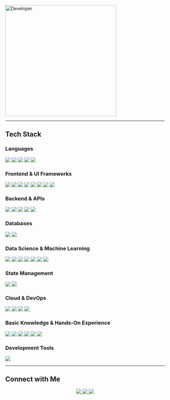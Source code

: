 <div align="left">

<p align="left">
  <img src="mario.gif" width="350" alt="Developer">
</p>

---

## Tech Stack

### Languages
<img src="https://img.shields.io/badge/TypeScript-007ACC?style=flat&logo=typescript&logoColor=white" />
<img src="https://img.shields.io/badge/Python-3776AB?style=flat&logo=python&logoColor=white" />
<img src="https://img.shields.io/badge/Go-00ADD8?style=flat&logo=go&logoColor=white" />
<!-- <img src="https://img.shields.io/badge/Bash-4EAA25?style=flat&logo=gnu-bash&logoColor=white" /> -->
<img src="https://img.shields.io/badge/Elixir-4B275F?style=flat&logo=elixir&logoColor=white" />
<img src="https://img.shields.io/badge/Java-ED8B00?style=flat&logo=openjdk&logoColor=white" />

### Frontend & UI Frameworks
<img src="https://img.shields.io/badge/React-20232A?style=flat&logo=react&logoColor=61DAFB" />
<img src="https://img.shields.io/badge/React_Native-20232A?style=flat&logo=react&logoColor=61DAFB" />
<img src="https://img.shields.io/badge/Next.js-000000?style=flat&logo=nextdotjs&logoColor=white" />
<img src="https://img.shields.io/badge/Astro-0D1117?style=flat&logo=astro&logoColor=white" />
<img src="https://img.shields.io/badge/Tailwind_CSS-38B2AC?style=flat&logo=tailwind-css&logoColor=white" />
<img src="https://img.shields.io/badge/shadcn/ui-000000?style=flat&logo=shadcnui&logoColor=white" />
<img src="https://img.shields.io/badge/React_Router-CA4245?style=flat&logo=react-router&logoColor=white" />
<img src="https://img.shields.io/badge/TanStack_Router-FF6B35?style=flat&logo=tanstackrouter&logoColor=white" />

### Backend & APIs
<img src="https://img.shields.io/badge/Node.js-43853D?style=flat&logo=node.js&logoColor=white" />
<img src="https://img.shields.io/badge/Express.js-404D59?style=flat&logo=express&logoColor=white" />
<img src="https://img.shields.io/badge/FastAPI-009688?style=flat&logo=fastapi&logoColor=white" />
<img src="https://img.shields.io/badge/Hono-E36002?style=flat&logo=hono&logoColor=white" />
<img src="https://img.shields.io/badge/Spring_Boot-F2F4F9?style=flat&logo=spring-boot" />
<!-- <img src="https://img.shields.io/badge/NestJS-E0234E?style=flat&logo=nestjs&logoColor=white" />
<img src="https://img.shields.io/badge/GraphQL-E10098?style=flat&logo=graphql&logoColor=white" /> -->

### Databases
<img src="https://img.shields.io/badge/PostgreSQL-316192?style=flat&logo=postgresql&logoColor=white" />
<img src="https://img.shields.io/badge/SQLite-07405E?style=flat&logo=sqlite&logoColor=white" />
<!-- <img src="https://img.shields.io/badge/MongoDB-4EA94B?style=flat&logo=mongodb&logoColor=white" /> -->

### Data Science & Machine Learning
<img src="https://img.shields.io/badge/Pandas-150458?style=flat&logo=pandas&logoColor=white" />
<img src="https://img.shields.io/badge/NumPy-013243?style=flat&logo=numpy&logoColor=white" />
<img src="https://img.shields.io/badge/Matplotlib-11557c?style=flat&logo=matplotlib&logoColor=white" />
<img src="https://img.shields.io/badge/Seaborn-3776AB?style=flat&logo=python&logoColor=white" />
<img src="https://img.shields.io/badge/Polars-CD792C?style=flat&logo=polars&logoColor=white" />
<img src="https://img.shields.io/badge/Scikit--Learn-F7931E?style=flat&logo=scikit-learn&logoColor=white" />
<!-- <img src="https://img.shields.io/badge/PyTorch-EE4C2C?style=flat&logo=pytorch&logoColor=white" /> -->
<img src="https://img.shields.io/badge/Keras-D00000?style=flat&logo=keras&logoColor=white" />
<!-- <img src="https://img.shields.io/badge/Shiny-75AADB?style=flat&logo=r&logoColor=white" /> -->
<!-- <img src="https://img.shields.io/badge/Quarto-75AADB?style=flat&logo=quarto&logoColor=white" /> -->

### State Management
<img src="https://img.shields.io/badge/Zustand-2D3748?style=flat&logo=zustand&logoColor=white" />
<img src="https://img.shields.io/badge/Redux-593D88?style=flat&logo=redux&logoColor=white" />

<!-- ### DevOps & Infrastructure -->

### Cloud & DevOps
<img src="https://img.shields.io/badge/Docker-2496ED?style=flat&logo=docker&logoColor=white" />
<!-- <img src="https://img.shields.io/badge/Kubernetes-326CE5?style=flat&logo=kubernetes&logoColor=white" /> -->
<!-- <img src="https://img.shields.io/badge/Terraform-7B42BC?style=flat&logo=terraform&logoColor=white" /> -->
<img src="https://img.shields.io/badge/GitHub_Actions-2088FF?style=flat&logo=github-actions&logoColor=white" />
<!-- <img src="https://img.shields.io/badge/Amazon_AWS-232F3E?style=flat&logo=amazon-aws&logoColor=white" /> -->
<img src="https://img.shields.io/badge/Cloudflare-F38020?style=flat&logo=cloudflare&logoColor=white" />
<img src="https://img.shields.io/badge/Nginx-009639?style=flat&logo=nginx&logoColor=white" />

### Basic Knowledge & Hands-On Experience
<img src="https://img.shields.io/badge/RabbitMQ-FF6600?style=flat&logo=rabbitmq&logoColor=white" />
<img src="https://img.shields.io/badge/Apache_Kafka-231F20?style=flat&logo=apache-kafka&logoColor=white" />
<img src="https://img.shields.io/badge/Expo-000020?style=flat&logo=expo&logoColor=white" />
<img src="https://img.shields.io/badge/DuckDB-FFF000?style=flat&logo=duckdb&logoColor=black" />
<img src="https://img.shields.io/badge/Phoenix-FF6600?style=flat&logo=phoenixframework&logoColor=white" />
<img src="https://img.shields.io/badge/TanStack_Router-FF4154?style=flat&logoColor=white" />

<!-- ### Testing & Message Queues
<img src="https://img.shields.io/badge/Jest-C21325?style=flat&logo=jest&logoColor=white" />
<img src="https://img.shields.io/badge/Cypress-17202C?style=flat&logo=cypress&logoColor=white" />
<img src="https://img.shields.io/badge/RabbitMQ-FF6600?style=flat&logo=rabbitmq&logoColor=white" />
<img src="https://img.shields.io/badge/Apache_Kafka-231F20?style=flat&logo=apache-kafka&logoColor=white" /> -->

### Development Tools
<img src="https://img.shields.io/badge/NeoVim-57A143?style=flat&logo=neovim&logoColor=white" />

---

## Connect with Me

<div align="center">
  <a href="mailto:prashanttbhardwajj@gmail.com">
    <img src="https://img.shields.io/badge/Gmail-333333?style=for-the-badge&logo=gmail&logoColor=red" />
  </a>
  <a href="https://www.linkedin.com/in/prashant-bhardwaj-20/" target="_blank">
    <img src="https://img.shields.io/badge/LinkedIn-0077B5?style=for-the-badge&logo=linkedin&logoColor=white" />
  </a>
  <a href="https://twitter.com/BigSamosa20" target="_blank">
    <img src="https://img.shields.io/badge/Twitter-%231DA1F2.svg?style=for-the-badge&logo=Twitter&logoColor=white" />
  </a>
</div>
